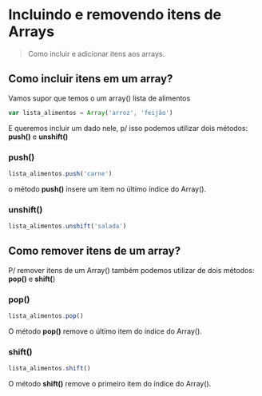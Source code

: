 # Incluindo e removendo itens de Arrays
>Como incluir e adicionar itens aos arrays.

## Como incluir itens em um array?

Vamos supor que temos o um array() lista de alimentos

```js
var lista_alimentos = Array('arroz', 'feijão')
```

E queremos incluir um dado nele, p/ isso podemos utilizar dois métodos: **push()** e **unshift()**

### push()

```js
lista_alimentos.push('carne')
```
o método **push()** insere um item no último índice do Array().

### unshift()

```js
lista_alimentos.unshift('salada')
```

## Como remover itens de um array?

P/ remover itens de um Array() também podemos utilizar de dois métodos: **pop()** e **shift(**)

### pop()

```js
lista_alimentos.pop()
```
O método **pop()** remove o último item do índice do Array().

### shift()

```js
lista_alimentos.shift()
```

O método **shift()** remove o primeiro item do índice do Array().

